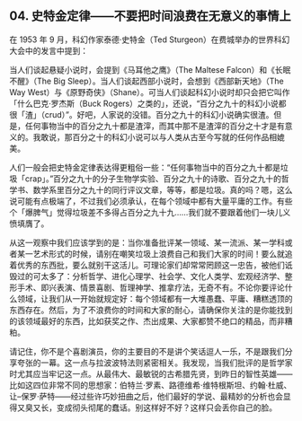 ## 04. 史特金定律——不要把时间浪费在无意义的事情上

在 1953 年 9 月，科幻作家泰德·史特金（Ted Sturgeon）在费城举办的世界科幻大会中的发言中提到：

当人们谈起悬疑小说时，会提到《马耳他之鹰》（The Maltese Falcon）和《长眠不醒》（The Big Sleep）。当人们谈起西部小说时，会想到《西部新天地》（The Way West）与《原野奇侠》（Shane）。可当人们谈起科幻小说时却只会把它叫作「什么巴克·罗杰斯（Buck Rogers）之类的」，还说，“百分之九十的科幻小说都很「渣」（crud）”。好吧，人家说的没错。百分之九十的科幻小说确实很渣。但是，任何事物当中的百分之九十都是渣滓，而其中那不是渣滓的百分之十才是有意义的。我敢说，那百分之十的科幻小说可以与人类从古至今写就的任何作品相媲美。

人们一般会把史特金定律表达得更粗俗一些：“任何事物当中的百分之九十都是垃圾「crap」。”百分之九十的分子生物学实验、百分之九十的诗歌、百分之九十的哲学书、数学系里百分之九十的同行评议文章，等等，都是垃圾。真的吗？嗯，这么说可能有点极端了，不过我们必须承认，在每个领域中都有大量平庸的工作。有些个「爆脾气」觉得垃圾差不多得占百分之九十九……我们就不要跟着他们一块儿义愤填膺了。

从这一观察中我们应该学到的是：当你准备批评某一领域、某一流派、某一学科或者某一艺术形式的时候，请别在嘲笑垃圾上浪费自己和我们大家的时间！要么就追着优秀的东西批，要么就别干这活儿。可理论家们却常常罔顾这一忠告，被他们诋毁过的可太多了：分析哲学、进化心理学、社会学、文化人类学、宏观经济学、整形手术、即兴表演、情景喜剧、哲理神学、推拿疗法，无奇不有。不论你要评论什么领域，让我们从一开始就规定好：每个领域都有一大堆愚蠢、平庸、糟糕透顶的东西存在。然后，为了不浪费你的时间和大家的耐心，请确保你关注的是你能找到的该领域最好的东西，比如获奖之作、杰出成果、大家都赞不绝口的精品，而非糟粕。

请记住，你不是个喜剧演员，你的主要目的不是讲个笑话逗人一乐，不是跟我们分享夸张的一幕。这一点与拉波波特法则紧密相关。我发现，当我们批评的是哲学家时尤其应当牢记这一点。从最伟大、最敏锐的古希腊先贤，到昨日的智性英雄——比如这四位非常不同的思想家：伯特兰·罗素、路德维希·维特根斯坦、约翰·杜威、让–保罗·萨特——经过些许巧妙扭曲之后，他们最好的学说、最精妙的分析也会显得又臭又长，变成彻头彻尾的蠢话。别这样好不好？这样只会丢你自己的脸。